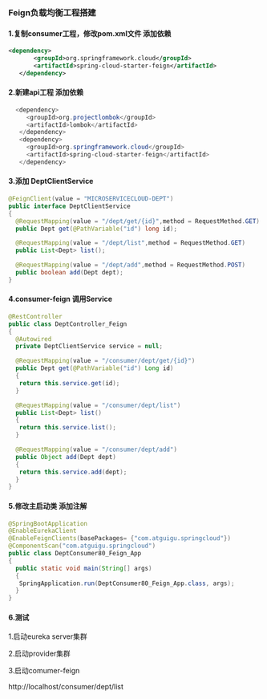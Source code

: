 ### Feign负载均衡工程搭建

#### 1.复制consumer工程，修改pom.xml文件 添加依赖

```xml
<dependency>
       <groupId>org.springframework.cloud</groupId>
       <artifactId>spring-cloud-starter-feign</artifactId>
   </dependency>

```

#### 2.新建api工程 添加依赖

```java
  <dependency>
     <groupId>org.projectlombok</groupId>
     <artifactId>lombok</artifactId>
   </dependency>
   <dependency>
     <groupId>org.springframework.cloud</groupId>
     <artifactId>spring-cloud-starter-feign</artifactId>
   </dependency>
```

#### 3.添加 DeptClientService

```java
@FeignClient(value = "MICROSERVICECLOUD-DEPT")
public interface DeptClientService
{
  @RequestMapping(value = "/dept/get/{id}",method = RequestMethod.GET)
  public Dept get(@PathVariable("id") long id);

  @RequestMapping(value = "/dept/list",method = RequestMethod.GET)
  public List<Dept> list();

  @RequestMapping(value = "/dept/add",method = RequestMethod.POST)
  public boolean add(Dept dept);
}

```
#### 4.consumer-feign 调用Service 

```java
@RestController
public class DeptController_Feign
{
  @Autowired
  private DeptClientService service = null;

  @RequestMapping(value = "/consumer/dept/get/{id}")
  public Dept get(@PathVariable("id") Long id)
  {
   return this.service.get(id);
  }

  @RequestMapping(value = "/consumer/dept/list")
  public List<Dept> list()
  {
   return this.service.list();
  }

  @RequestMapping(value = "/consumer/dept/add")
  public Object add(Dept dept)
  {
   return this.service.add(dept);
  }
}

```

#### 5.修改主启动类 添加注解

```java
@SpringBootApplication
@EnableEurekaClient
@EnableFeignClients(basePackages= {"com.atguigu.springcloud"})
@ComponentScan("com.atguigu.springcloud")
public class DeptConsumer80_Feign_App
{
  public static void main(String[] args)
  {
   SpringApplication.run(DeptConsumer80_Feign_App.class, args);
  }
}

```

#### 6.测试

1.启动eureka server集群

2.启动provider集群

3.启动comumer-feign

http://localhost/consumer/dept/list

